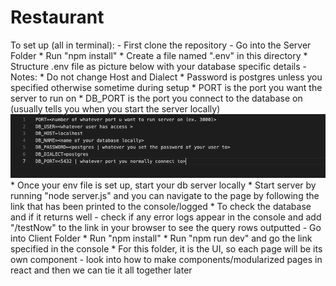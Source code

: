 # Restaurant
To set up (all in terminal):
    - First clone the repository
    - Go into the Server Folder
        * Run "npm install"
        * Create a file named ".env" in this directory
        * Structure .env file as picture below with your database specific details
            - Notes:
                * Do not change Host and Dialect 
                * Password is postgres unless you specified otherwise sometime during setup
                * PORT is the port you want the server to run on
                * DB_PORT is the port you connect to the database on (usually tells you when you start the server locally)
        ![alt text](image.png)
        * Once your env file is set up, start your db server locally 
        * Start server by running "node server.js" and you can navigate to the page by following the link that has been printed to the console/logged
        * To check the database and if it returns well - check if any error logs appear in the console and add "/testNow" to the link in your browser to see the query rows outputted
    - Go into Client Folder
        * Run "npm install"
        * Run "npm run dev" and go the link specified in the console
        * For this folder, it is the UI, so each page will be its own component - look into how to make components/modularized pages in react and then we can tie it all together later 